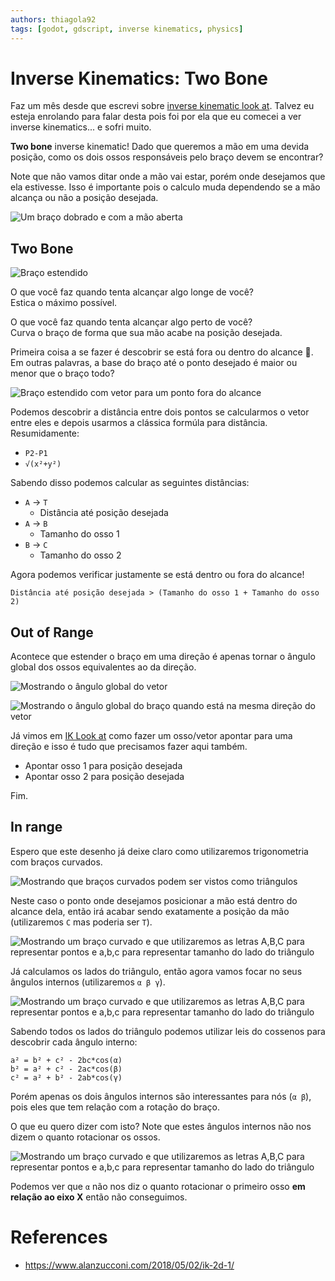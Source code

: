 ```yaml
---
authors: thiagola92
tags: [godot, gdscript, inverse kinematics, physics]
---
```


# Inverse Kinematics: Two Bone

Faz um mês desde que escrevi sobre [inverse kinematic look at](../2024-02-04-ik-look-at/index.md). Talvez eu esteja enrolando para falar desta pois foi por ela que eu comecei a ver inverse kinematics... e sofri muito.  

**Two bone** inverse kinematic! Dado que queremos a mão em uma devida posição, como os dois ossos responsáveis pelo braço devem se encontrar?  

Note que não vamos ditar onde a mão vai estar, porém onde desejamos que ela estivesse. Isso é importante pois o calculo muda dependendo se a mão alcança ou não a posição desejada.  

![Um braço dobrado e com a mão aberta](./arm.svg)  

## Two Bone

![Braço estendido](./arm_extended.svg)  

O que você faz quando tenta alcançar algo longe de você?  
Estica o máximo possível. 

O que você faz quando tenta alcançar algo perto de você?  
Curva o braço de forma que sua mão acabe na posição desejada.  

Primeira coisa a se fazer é descobrir se está fora ou dentro do alcance 🤣.  
Em outras palavras, a base do braço até o ponto desejado é maior ou menor que o braço todo?  

![Braço estendido com vetor para um ponto fora do alcance](./arm_extended_vec.svg)  

Podemos descobrir a distância entre dois pontos se calcularmos o vetor entre eles e depois usarmos a clássica formúla para distância. Resumidamente:  
- `P2-P1`
- `√(x²+y²)`

Sabendo disso podemos calcular as seguintes distâncias:  
- `A` -> `T`
  - Distância até posição desejada
- `A` -> `B`
  - Tamanho do osso 1
- `B` -> `C`
  - Tamanho do osso 2

Agora podemos verificar justamente se está dentro ou fora do alcance!  

```
Distância até posição desejada > (Tamanho do osso 1 + Tamanho do osso 2)
```

## Out of Range

Acontece que estender o braço em uma direção é apenas tornar o ângulo global dos ossos equivalentes ao da direção.  

![Mostrando o ângulo global do vetor](./arm_extended_ang.svg)  

![Mostrando o ângulo global do braço quando está na mesma direção do vetor](./arm_extended_ang2.svg)  

Já vimos em [IK Look at](../2024-02-04-ik-look-at/index.md) como fazer um osso/vetor apontar para uma direção e isso é tudo que precisamos fazer aqui também.  

- Apontar osso 1 para posição desejada
- Apontar osso 2 para posição desejada

Fim.

## In range

Espero que este desenho já deixe claro como utilizaremos trigonometria com braços curvados.  

![Mostrando que braços curvados podem ser vistos como triângulos](./arm_triangle.svg)  

Neste caso o ponto onde desejamos posicionar a mão está dentro do alcance dela, então irá acabar sendo exatamente a posição da mão (utilizaremos `C` mas poderia ser `T`).  

![Mostrando um braço curvado e que utilizaremos as letras `A,B,C` para representar pontos e `a,b,c` para representar tamanho do lado do triângulo](./arm_triangle_curved.svg)  

Já calculamos os lados do triângulo, então agora vamos focar no seus ângulos internos (utilizaremos `α β γ`).  

![Mostrando um braço curvado e que utilizaremos as letras `A,B,C` para representar pontos e `a,b,c` para representar tamanho do lado do triângulo](./arm_triangle_curved2.svg)  

Sabendo todos os lados do triângulo podemos utilizar leis do cossenos para descobrir cada ângulo interno:  

```
a² = b² + c² - 2bc*cos(α)
b² = a² + c² - 2ac*cos(β)
c² = a² + b² - 2ab*cos(γ)
```

Porém apenas os dois ângulos internos são interessantes para nós (`α β`), pois eles que tem relação com a rotação do braço.  

O que eu quero dizer com isto?  Note que estes ângulos internos não nos dizem o quanto rotacionar os ossos.  


![Mostrando um braço curvado e que utilizaremos as letras `A,B,C` para representar pontos e `a,b,c` para representar tamanho do lado do triângulo](./arm_triangle_curved3.svg)  

Podemos ver que `α` não nos diz o quanto rotacionar o primeiro osso **em relação ao eixo X** então não conseguimos.  


# References
- https://www.alanzucconi.com/2018/05/02/ik-2d-1/